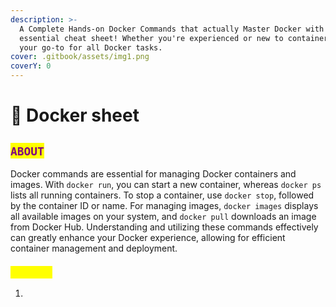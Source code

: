 ```yaml
---
description: >-
  A Complete Hands-on Docker Commands that actually Master Docker with this
  essential cheat sheet! Whether you're experienced or new to containers, it's
  your go-to for all Docker tasks.
cover: .gitbook/assets/img1.png
coverY: 0
---
```


# 🪬 Docker sheet

## <mark style="color:purple;">`ABOUT`</mark>

Docker commands are essential for managing Docker containers and images. With `docker run`, you can start a new container, whereas `docker ps` lists all running containers. To stop a container, use `docker stop`, followed by the container ID or name. For managing images, `docker images` displays all available images on your system, and `docker pull` downloads an image from Docker Hub. Understanding and utilizing these commands effectively can greatly enhance your Docker experience, allowing for efficient container management and deployment.



### <mark style="color:yellow;">`COMMANDS`</mark>

1.

